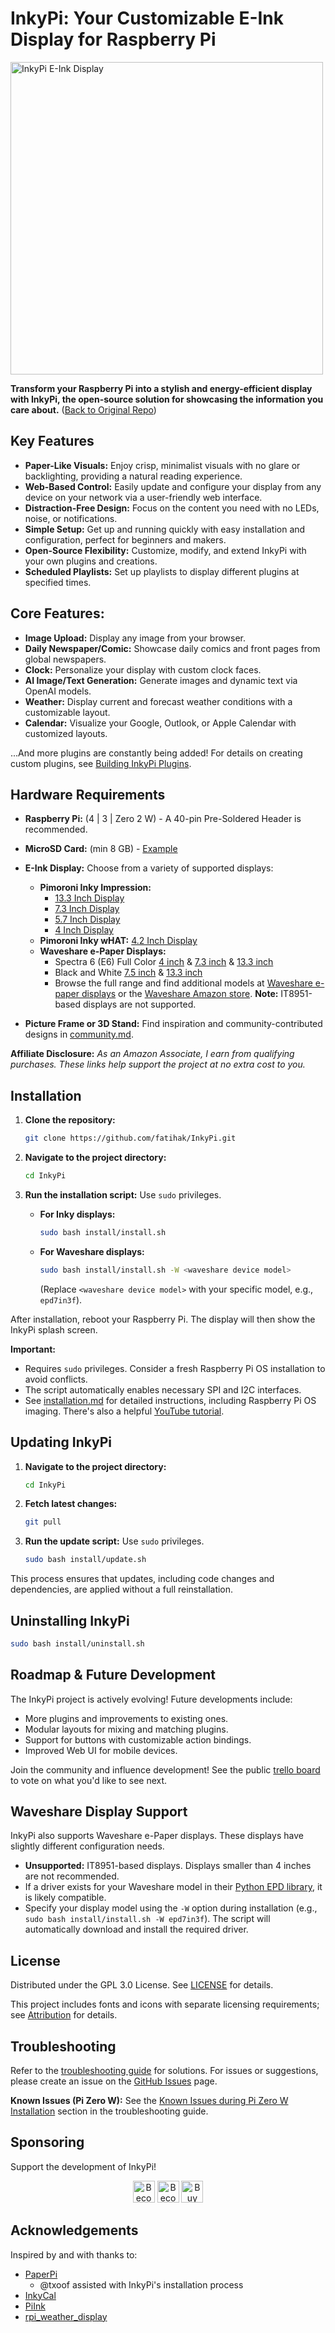 # InkyPi: Your Customizable E-Ink Display for Raspberry Pi

<img src="./docs/images/inky_clock.jpg" alt="InkyPi E-Ink Display" width="500"/>

**Transform your Raspberry Pi into a stylish and energy-efficient display with InkyPi, the open-source solution for showcasing the information you care about.** ([Back to Original Repo](https://github.com/fatihak/InkyPi))

## Key Features

*   **Paper-Like Visuals:** Enjoy crisp, minimalist visuals with no glare or backlighting, providing a natural reading experience.
*   **Web-Based Control:** Easily update and configure your display from any device on your network via a user-friendly web interface.
*   **Distraction-Free Design:** Focus on the content you need with no LEDs, noise, or notifications.
*   **Simple Setup:** Get up and running quickly with easy installation and configuration, perfect for beginners and makers.
*   **Open-Source Flexibility:** Customize, modify, and extend InkyPi with your own plugins and creations.
*   **Scheduled Playlists:** Set up playlists to display different plugins at specified times.

## Core Features:

*   **Image Upload:** Display any image from your browser.
*   **Daily Newspaper/Comic:** Showcase daily comics and front pages from global newspapers.
*   **Clock:** Personalize your display with custom clock faces.
*   **AI Image/Text Generation:** Generate images and dynamic text via OpenAI models.
*   **Weather:** Display current and forecast weather conditions with a customizable layout.
*   **Calendar:** Visualize your Google, Outlook, or Apple Calendar with customized layouts.

...And more plugins are constantly being added!  For details on creating custom plugins, see [Building InkyPi Plugins](./docs/building_plugins.md).

## Hardware Requirements

*   **Raspberry Pi:** (4 | 3 | Zero 2 W) -  A 40-pin Pre-Soldered Header is recommended.
*   **MicroSD Card:** (min 8 GB) - [Example](https://amzn.to/3G3Tq9W)
*   **E-Ink Display:**  Choose from a variety of supported displays:

    *   **Pimoroni Inky Impression:**
        *   [13.3 Inch Display](https://collabs.shop/q2jmza)
        *   [7.3 Inch Display](https://collabs.shop/q2jmza)
        *   [5.7 Inch Display](https://collabs.shop/ns6m6m)
        *   [4 Inch Display](https://collabs.shop/cpwtbh)
    *   **Pimoroni Inky wHAT:** [4.2 Inch Display](https://collabs.shop/jrzqmf)
    *   **Waveshare e-Paper Displays:**
        *   Spectra 6 (E6) Full Color [4 inch](https://www.waveshare.com/4inch-e-paper-hat-plus-e.htm?&aff_id=111126) & [7.3 inch](https://www.waveshare.com/7.3inch-e-paper-hat-e.htm?&aff_id=111126) & [13.3 inch](https://www.waveshare.com/13.3inch-e-paper-hat-plus-e.htm?&aff_id=111126)
        *   Black and White [7.5 inch](https://www.waveshare.com/7.5inch-e-paper-hat.htm?&aff_id=111126) & [13.3 inch](https://www.waveshare.com/13.3inch-e-paper-hat-k.htm?&aff_id=111126)
        *   Browse the full range and find additional models at [Waveshare e-paper displays](https://www.waveshare.com/product/raspberry-pi/displays/e-paper.htm?&aff_id=111126) or the [Waveshare Amazon store](https://amzn.to/3HPRTEZ).  **Note:** IT8951-based displays are not supported.

*   **Picture Frame or 3D Stand:** Find inspiration and community-contributed designs in [community.md](./docs/community.md).

**Affiliate Disclosure:**  *As an Amazon Associate, I earn from qualifying purchases. These links help support the project at no extra cost to you.*

## Installation

1.  **Clone the repository:**
    ```bash
    git clone https://github.com/fatihak/InkyPi.git
    ```
2.  **Navigate to the project directory:**
    ```bash
    cd InkyPi
    ```
3.  **Run the installation script:** Use `sudo` privileges.

    *   **For Inky displays:**
        ```bash
        sudo bash install/install.sh
        ```

    *   **For Waveshare displays:**
        ```bash
        sudo bash install/install.sh -W <waveshare device model>
        ```
        (Replace `<waveshare device model>` with your specific model, e.g., `epd7in3f`).

After installation, reboot your Raspberry Pi.  The display will then show the InkyPi splash screen.

**Important:**

*   Requires `sudo` privileges. Consider a fresh Raspberry Pi OS installation to avoid conflicts.
*   The script automatically enables necessary SPI and I2C interfaces.
*   See [installation.md](./docs/installation.md) for detailed instructions, including Raspberry Pi OS imaging.  There's also a helpful [YouTube tutorial](https://youtu.be/L5PvQj1vfC4).

## Updating InkyPi

1.  **Navigate to the project directory:**
    ```bash
    cd InkyPi
    ```
2.  **Fetch latest changes:**
    ```bash
    git pull
    ```
3.  **Run the update script:**  Use `sudo` privileges.
    ```bash
    sudo bash install/update.sh
    ```
This process ensures that updates, including code changes and dependencies, are applied without a full reinstallation.

## Uninstalling InkyPi

```bash
sudo bash install/uninstall.sh
```

## Roadmap & Future Development

The InkyPi project is actively evolving!  Future developments include:

*   More plugins and improvements to existing ones.
*   Modular layouts for mixing and matching plugins.
*   Support for buttons with customizable action bindings.
*   Improved Web UI for mobile devices.

Join the community and influence development! See the public [trello board](https://trello.com/b/SWJYWqe4/inkypi) to vote on what you'd like to see next.

## Waveshare Display Support

InkyPi also supports Waveshare e-Paper displays. These displays have slightly different configuration needs.

*   **Unsupported:** IT8951-based displays. Displays smaller than 4 inches are not recommended.
*   If a driver exists for your Waveshare model in their [Python EPD library](https://github.com/waveshareteam/e-Paper/tree/master/RaspberryPi_JetsonNano/python/lib/waveshare_epd), it is likely compatible.
*   Specify your display model using the `-W` option during installation (e.g., `sudo bash install/install.sh -W epd7in3f`). The script will automatically download and install the required driver.

## License

Distributed under the GPL 3.0 License. See [LICENSE](./LICENSE) for details.

This project includes fonts and icons with separate licensing requirements; see [Attribution](./docs/attribution.md) for details.

## Troubleshooting

Refer to the [troubleshooting guide](./docs/troubleshooting.md) for solutions. For issues or suggestions, please create an issue on the [GitHub Issues](https://github.com/fatihak/InkyPi/issues) page.

**Known Issues (Pi Zero W):** See the [Known Issues during Pi Zero W Installation](./docs/troubleshooting.md#known-issues-during-pi-zero-w-installation) section in the troubleshooting guide.

## Sponsoring

Support the development of InkyPi!

<p align="center">
<a href="https://github.com/sponsors/fatihak" target="_blank"><img src="https://user-images.githubusercontent.com/345274/133218454-014a4101-b36a-48c6-a1f6-342881974938.png" alt="Become a Patreon" height="35" width="auto"></a>
<a href="https://www.patreon.com/akzdev" target="_blank"><img src="https://c5.patreon.com/external/logo/become_a_patron_button.png" alt="Become a Patreon" height="35" width="auto"></a>
<a href="https://www.buymeacoffee.com/akzdev" target="_blank"><img src="https://cdn.buymeacoffee.com/buttons/default-orange.png" alt="Buy Me A Coffee" height="35" width="auto"></a>
</p>

## Acknowledgements

Inspired by and with thanks to:

*   [PaperPi](https://github.com/txoof/PaperPi)
    *   @txoof assisted with InkyPi's installation process
*   [InkyCal](https://github.com/aceinnolab/Inkycal)
*   [PiInk](https://github.com/tlstommy/PiInk)
*   [rpi_weather_display](https://github.com/sjnims/rpi_weather_display)
